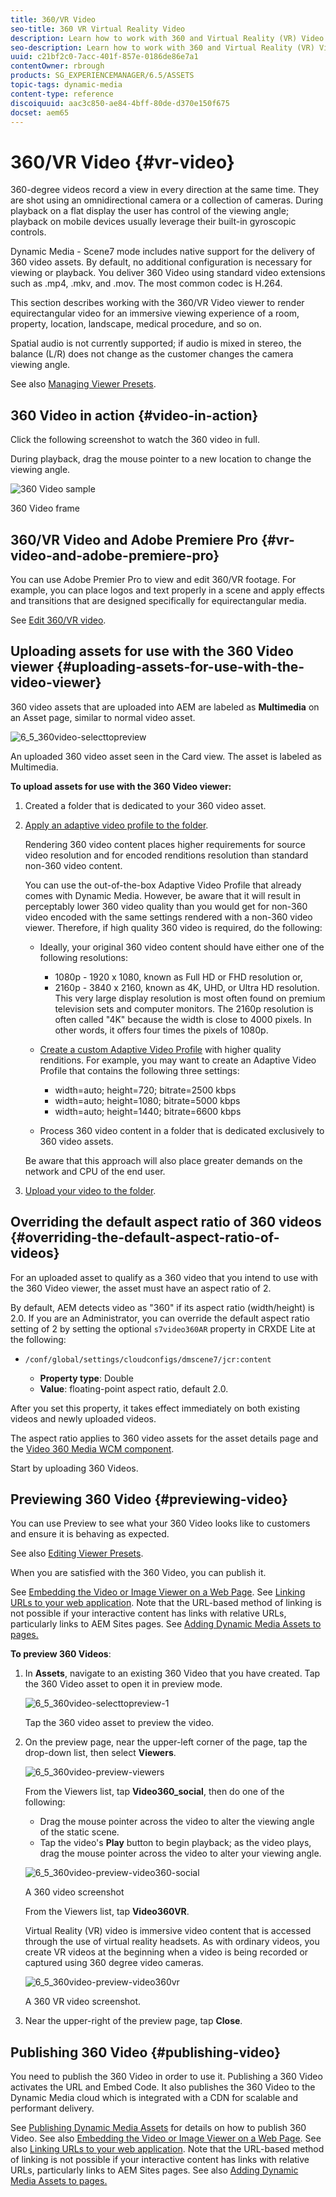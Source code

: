 ```yaml
---
title: 360/VR Video
seo-title: 360 VR Virtual Reality Video
description: Learn how to work with 360 and Virtual Reality (VR) Video in Dynamic Media.
seo-description: Learn how to work with 360 and Virtual Reality (VR) Video in Dynamic Media.
uuid: c21bf2c0-7acc-401f-857e-0186de86e7a1
contentOwner: rbrough
products: SG_EXPERIENCEMANAGER/6.5/ASSETS
topic-tags: dynamic-media
content-type: reference
discoiquuid: aac3c850-ae84-4bff-80de-d370e150f675
docset: aem65
---
```


# 360/VR Video {#vr-video}

360-degree videos record a view in every direction at the same time. They are shot using an omnidirectional camera or a collection of cameras. During playback on a flat display the user has control of the viewing angle; playback on mobile devices usually leverage their built-in gyroscopic controls.

Dynamic Media - Scene7 mode includes native support for the delivery of 360 video assets. By default, no additional configuration is necessary for viewing or playback. You deliver 360 Video using standard video extensions such as .mp4, .mkv, and .mov. The most common codec is H.264.

This section describes working with the 360/VR Video viewer to render equirectangular video for an immersive viewing experience of a room, property, location, landscape, medical procedure, and so on.

Spatial audio is not currently supported; if audio is mixed in stereo, the balance (L/R) does not change as the customer changes the camera viewing angle.

See also [Managing Viewer Presets](/help/assets/managing-viewer-presets.md).

## 360 Video in action {#video-in-action}

Click the following screenshot to watch the 360 video in full.

During playback, drag the mouse pointer to a new location to change the viewing angle.

![360 Video sample](assets/6_5_360videoiss_simplified.png)

360 Video frame

## 360/VR Video and Adobe Premiere Pro {#vr-video-and-adobe-premiere-pro}

You can use Adobe Premier Pro to view and edit 360/VR footage. For example, you can place logos and text properly in a scene and apply effects and transitions that are designed specifically for equirectangular media.

See [Edit 360/VR video](https://helpx.adobe.com/premiere-pro/how-to/edit-360-vr-video.html).

## Uploading assets for use with the 360 Video viewer {#uploading-assets-for-use-with-the-video-viewer}

360 video assets that are uploaded into AEM are labeled as **Multimedia** on an Asset page, similar to normal video asset.

![6_5_360video-selecttopreview](assets/6_5_360video-selecttopreview.png)

An uploaded 360 video asset seen in the Card view. The asset is labeled as Multimedia.

**To upload assets for use with the 360 Video viewer:**

1. Created a folder that is dedicated to your 360 video asset.
1. [Apply an adaptive video profile to the folder](/help/assets/video-profiles.md#applying-a-video-profile-to-folders).

   Rendering 360 video content places higher requirements for source video resolution and for encoded renditions resolution than standard non-360 video content.

   You can use the out-of-the-box Adaptive Video Profile that already comes with Dynamic Media. However, be aware that it will result in perceptably lower 360 video quality than you would get for non-360 video encoded with the same settings rendered with a non-360 video viewer. Therefore, if high quality 360 video is required, do the following:

    * Ideally, your original 360 video content should have either one of the following resolutions:

        * 1080p - 1920 x 1080, known as Full HD or FHD resolution or,
        * 2160p - 3840 x 2160, known as 4K, UHD, or Ultra HD resolution. This very large display resolution is most often found on premium television sets and computer monitors. The 2160p resolution is often called "4K" because the width is close to 4000 pixels. In other words, it offers four times the pixels of 1080p.

    * [Create a custom Adaptive Video Profile](/help/assets/video-profiles.md#creating-a-video-encoding-profile-for-adaptive-streaming) with higher quality renditions. For example, you may want to create an Adaptive Video Profile that contains the following three settings:

        * width=auto; height=720; bitrate=2500 kbps
        * width=auto; height=1080; bitrate=5000 kbps
        * width=auto; height=1440; bitrate=6600 kbps

    * Process 360 video content in a folder that is dedicated exclusively to 360 video assets.

   Be aware that this approach will also place greater demands on the network and CPU of the end user.

1. [Upload your video to the folder](/help/assets/managing-video-assets.md#uploadingandpreviewingvideoassets).

## Overriding the default aspect ratio of 360 videos  {#overriding-the-default-aspect-ratio-of-videos}

For an uploaded asset to qualify as a 360 video that you intend to use with the 360 Video viewer, the asset must have an aspect ratio of 2.

By default, AEM detects video as "360" if its aspect ratio (width/height) is 2.0. If you are an Administrator, you can override the default aspect ratio setting of 2 by setting the optional `s7video360AR` property in CRXDE Lite at the following:

* `/conf/global/settings/cloudconfigs/dmscene7/jcr:content`

  * **Property type**: Double
  * **Value**: floating-point aspect ratio, default 2.0.

After you set this property, it takes effect immediately on both existing videos and newly uploaded videos.

The aspect ratio applies to 360 video assets for the asset details page and the [Video 360 Media WCM component](/help/assets/adding-dynamic-media-assets-to-pages.md#dynamic-media-components).

Start by uploading 360 Videos.

## Previewing 360 Video {#previewing-video}

You can use Preview to see what your 360 Video looks like to customers and ensure it is behaving as expected.

See also [Editing Viewer Presets](/help/assets/managing-viewer-presets.md#editing-viewer-presets).

When you are satisfied with the 360 Video, you can publish it.

See [Embedding the Video or Image Viewer on a Web Page](https://helpx.adobe.com/experience-manager/6-5/help/assets/embed-code.html).
See [Linking URLs to your web application](https://helpx.adobe.com/experience-manager/6-5/help/assets/linking-urls-to-yourwebapplication.html). Note that the URL-based method of linking is not possible if your interactive content has links with relative URLs, particularly links to AEM Sites pages.
See [Adding Dynamic Media Assets to pages.](https://helpx.adobe.com/experience-manager/6-5/help/assets/adding-dynamic-media-assets-to-pages.html)

**To preview 360 Videos**:

1. In **Assets**, navigate to an existing 360 Video that you have created. Tap the 360 Video asset to open it in preview mode.

   ![6_5_360video-selecttopreview-1](assets/6_5_360video-selecttopreview-1.png)

   Tap the 360 video asset to preview the video.

1. On the preview page, near the upper-left corner of the page, tap the drop-down list, then select **Viewers**.

   ![6_5_360video-preview-viewers](assets/6_5_360video-preview-viewers.png)

   From the Viewers list, tap **Video360_social**, then do one of the following:

    * Drag the mouse pointer across the video to alter the viewing angle of the static scene.
    * Tap the video's **Play** button to begin playback; as the video plays, drag the mouse pointer across the video to alter your viewing angle.

   ![6_5_360video-preview-video360-social](assets/6_5_360video-preview-video360-social.png)

   A 360 video screenshot

   From the Viewers list, tap **Video360VR**.

   Virtual Reality (VR) video is immersive video content that is accessed through the use of virtual reality headsets. As with ordinary videos, you create VR videos at the beginning when a video is being recorded or captured using 360 degree video cameras.

   ![6_5_360video-preview-video360vr](assets/6_5_360video-preview-video360vr.png)

   A 360 VR video screenshot.

1. Near the upper-right of the preview page, tap **Close**.

## Publishing 360 Video {#publishing-video}

You need to publish the 360 Video in order to use it. Publishing a 360 Video activates the URL and Embed Code. It also publishes the 360 Video to the Dynamic Media cloud which is integrated with a CDN for scalable and performant delivery.

See [Publishing Dynamic Media Assets](/help/assets/publishing-dynamicmedia-assets.md) for details on how to publish 360 Video.
See also [Embedding the Video or Image Viewer on a Web Page](https://helpx.adobe.com/experience-manager/6-5/help/assets/embed-code.html).
See also [Linking URLs to your web application](https://helpx.adobe.com/experience-manager/6-5/help/assets/linking-urls-to-yourwebapplication.html). Note that the URL-based method of linking is not possible if your interactive content has links with relative URLs, particularly links to AEM Sites pages.
See also [Adding Dynamic Media Assets to pages.](https://helpx.adobe.com/experience-manager/6-5/help/assets/adding-dynamic-media-assets-to-pages.html)
